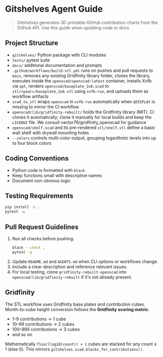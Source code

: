 # Gitshelves Agent Guide

> Gitshelves generates 3D printable GitHub contribution charts from the GitHub API. Use this guide when updating code or docs.

## Project Structure
- `gitshelves/` Python package with CLI modules
- `tests/` pytest suite
- `docs/` additional documentation and prompts
- `.github/workflows/build-stl.yml` runs on pushes and pull requests to `main`, removes any existing Gridfinity library folder, clones the library, executes inside the `openscad/openscad:latest` container, installs Xvfb via `apt`, renders `openscad/baseplate_2x6.scad` to `stl/<year>/baseplate_2x6.stl` using `xvfb-run`, and uploads them as workflow artifacts
- `scad_to_stl` wraps `openscad` in `xvfb-run` automatically when `$DISPLAY` is missing to mirror the CI workflow
- `openscad/lib/gridfinity-rebuilt/` holds the Gridfinity library (MIT). CI clones it automatically; clone it manually for local builds and keep the `LICENSE` file. We consult vector76/gridfinity_openscad for guidance
- `openscad/shelf.scad` and its pre-rendered `stl/shelf.stl` define a basic wall shelf with drywall mounting holes
- `--colors` controls multi-color output, grouping logarithmic levels into up to four block colors

## Coding Conventions
- Python code is formatted with `black`
- Keep functions small with descriptive names
- Document non-obvious logic

## Testing Requirements
```bash
pip install -e .
pytest -q
```

## Pull Request Guidelines
1. Run all checks before pushing:
   ```bash
   black --check .
   pytest -q
   ```
2. Update `README.md` and `AGENTS.md` when CLI options or workflows change.
3. Include a clear description and reference relevant issues.
4. For local testing, clone `gridfinity-rebuilt-openscad` into `openscad/lib/gridfinity-rebuilt` if it's not already present.

## Gridfinity
The STL workflow uses Gridfinity base plates and contribution cubes. Month-to-cube height conversion follows the **Gridfinity scoring metric**:

- 1–9 contributions → 1 cube
- 10–99 contributions → 2 cubes
- 100–999 contributions → 3 cubes
- and so on

Mathematically `floor(log10(count)) + 1` cubes are stacked for any count ≥ 1 (else 0). This mirrors `gitshelves.scad.blocks_for_contributions()`.

